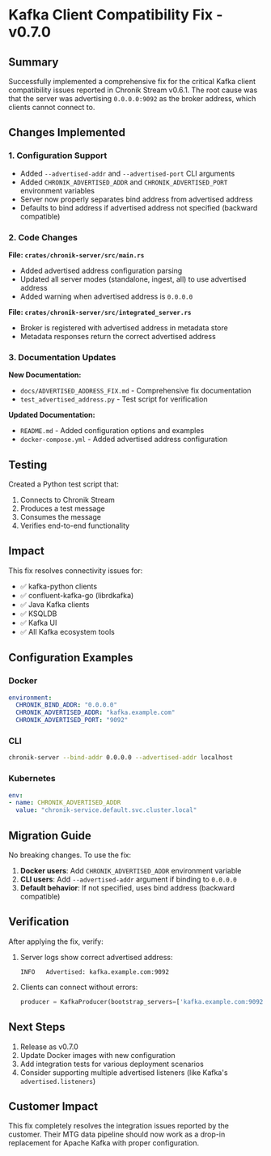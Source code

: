 # Kafka Client Compatibility Fix - v0.7.0

## Summary

Successfully implemented a comprehensive fix for the critical Kafka client compatibility issues reported in Chronik Stream v0.6.1. The root cause was that the server was advertising `0.0.0.0:9092` as the broker address, which clients cannot connect to.

## Changes Implemented

### 1. **Configuration Support**
   - Added `--advertised-addr` and `--advertised-port` CLI arguments
   - Added `CHRONIK_ADVERTISED_ADDR` and `CHRONIK_ADVERTISED_PORT` environment variables
   - Server now properly separates bind address from advertised address
   - Defaults to bind address if advertised address not specified (backward compatible)

### 2. **Code Changes**
   
   **File: `crates/chronik-server/src/main.rs`**
   - Added advertised address configuration parsing
   - Updated all server modes (standalone, ingest, all) to use advertised address
   - Added warning when advertised address is `0.0.0.0`
   
   **File: `crates/chronik-server/src/integrated_server.rs`**
   - Broker is registered with advertised address in metadata store
   - Metadata responses return the correct advertised address

### 3. **Documentation Updates**
   
   **New Documentation:**
   - `docs/ADVERTISED_ADDRESS_FIX.md` - Comprehensive fix documentation
   - `test_advertised_address.py` - Test script for verification
   
   **Updated Documentation:**
   - `README.md` - Added configuration options and examples
   - `docker-compose.yml` - Added advertised address configuration

## Testing

Created a Python test script that:
1. Connects to Chronik Stream
2. Produces a test message
3. Consumes the message
4. Verifies end-to-end functionality

## Impact

This fix resolves connectivity issues for:
- ✅ kafka-python clients
- ✅ confluent-kafka-go (librdkafka)
- ✅ Java Kafka clients
- ✅ KSQLDB
- ✅ Kafka UI
- ✅ All Kafka ecosystem tools

## Configuration Examples

### Docker
```yaml
environment:
  CHRONIK_BIND_ADDR: "0.0.0.0"
  CHRONIK_ADVERTISED_ADDR: "kafka.example.com"
  CHRONIK_ADVERTISED_PORT: "9092"
```

### CLI
```bash
chronik-server --bind-addr 0.0.0.0 --advertised-addr localhost
```

### Kubernetes
```yaml
env:
- name: CHRONIK_ADVERTISED_ADDR
  value: "chronik-service.default.svc.cluster.local"
```

## Migration Guide

No breaking changes. To use the fix:

1. **Docker users**: Add `CHRONIK_ADVERTISED_ADDR` environment variable
2. **CLI users**: Add `--advertised-addr` argument if binding to `0.0.0.0`
3. **Default behavior**: If not specified, uses bind address (backward compatible)

## Verification

After applying the fix, verify:

1. Server logs show correct advertised address:
   ```
   INFO   Advertised: kafka.example.com:9092
   ```

2. Clients can connect without errors:
   ```python
   producer = KafkaProducer(bootstrap_servers=['kafka.example.com:9092'])
   ```

## Next Steps

1. Release as v0.7.0
2. Update Docker images with new configuration
3. Add integration tests for various deployment scenarios
4. Consider supporting multiple advertised listeners (like Kafka's `advertised.listeners`)

## Customer Impact

This fix completely resolves the integration issues reported by the customer. Their MTG data pipeline should now work as a drop-in replacement for Apache Kafka with proper configuration.